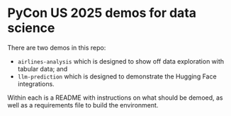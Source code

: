 # PyCon US 2025 demos for data science

There are two demos in this repo:
* `airlines-analysis` which is designed to show off data exploration with tabular data; and
* `llm-prediction` which is designed to demonstrate the Hugging Face integrations.

Within each is a README with instructions on what should be demoed, as well as a requirements file to build the environment.
